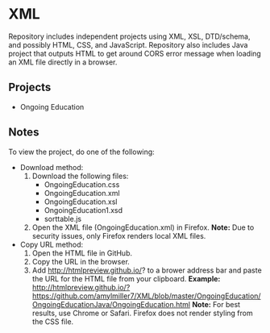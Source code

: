 # XML
Repository includes independent projects using XML, XSL, DTD/schema, and possibly HTML, CSS, and JavaScript. Repository also includes Java project that outputs HTML to get around CORS error message when loading an XML file directly in a browser.

## Projects
* Ongoing Education

## Notes

To view the project, do one of the following:
 * Download method: 
    1. Download the following files:
       * OngoingEducation.css
       * OngoingEducation.xml
       * OngoingEducation.xsl
       * OngoingEducation1.xsd
       * sorttable.js
    2. Open the XML file (OngoingEducation.xml) in Firefox.
   **Note:** Due to security issues, only Firefox renders local XML files.
 * Copy URL method:
   1. Open the HTML file in GitHub.
   2. Copy the URL in the browser.
   3. Add http://htmlpreview.github.io/? to a brower address bar and paste the URL for the HTML file from your clipboard.
   **Example:** http://htmlpreview.github.io/?https://github.com/amylmiller7/XML/blob/master/OngoingEducation/OngoingEducationJava/OngoingEducation.html
   **Note:** For best results, use Chrome or Safari. Firefox does not render styling from the CSS file.